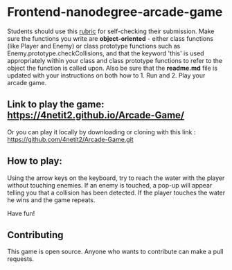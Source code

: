 Frontend-nanodegree-arcade-game
===============================

Students should use this [rubric](https://review.udacity.com/#!/projects/2696458597/rubric) for self-checking their submission. Make sure the functions you write are **object-oriented** - either class functions (like Player and Enemy) or class prototype functions such as Enemy.prototype.checkCollisions, and that the keyword 'this' is used appropriately within your class and class prototype functions to refer to the object the function is called upon. Also be sure that the **readme.md** file is updated with your instructions on both how to 1. Run and 2. Play your arcade game.

## Link to play the game: https://4netit2.github.io/Arcade-Game/
   Or you can play it locally by downloading or cloning with this link : https://github.com/4netit2/Arcade-Game.git

## How to play:
Using the arrow keys on the keyboard, try to reach the water with the player without touching enemies. If an enemy is touched, a pop-up will appear telling you that a collision has been detected. If the player touches the water he wins and the game repeats. 

Have fun!

## Contributing

This game is open source. Anyone who wants to contribute can make a pull requests.
